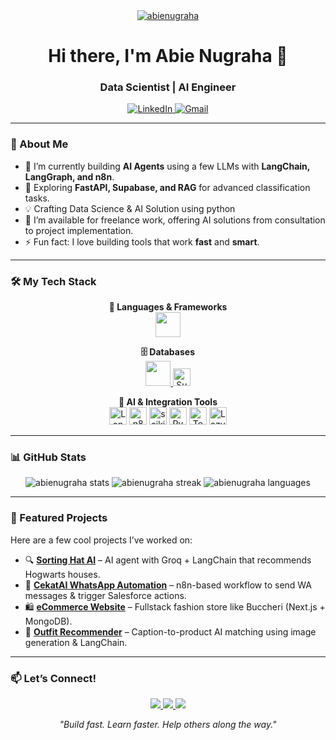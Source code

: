 <div align="center">
  <a href="https://github.com/Aabie">
    <img src="https://komarev.com/ghpvc/?username=abienugraha&label=Profile%20views&color=0e75b6&style=flat-square" alt="abienugraha" />
  </a>
</div>

<h1 align="center">Hi there, I'm Abie Nugraha 👋</h1>
<h3 align="center">Data Scientist | AI Engineer</h3>

<p align="center">
  <a href="https://www.linkedin.com/in/aabienugraha/" target="_blank">
    <img src="https://img.shields.io/badge/LinkedIn-0077B5?style=for-the-badge&logo=linkedin&logoColor=white" alt="LinkedIn">
  </a>
  <a href="mailto:aabienugraha@gmail.com" target="_blank">
    <img src="https://img.shields.io/badge/Gmail-D14836?style=for-the-badge&logo=gmail&logoColor=white" alt="Gmail">
  </a>
</p>

---

### 🚀 About Me

- 🔭 I’m currently building **AI Agents** using a few LLMs with **LangChain, LangGraph, and n8n**.
- 🌱 Exploring **FastAPI, Supabase, and RAG** for advanced classification tasks.
- 💡 Crafting Data Science & AI Solution using python
- 💼 I’m available for freelance work, offering AI solutions from consultation to project implementation.
- ⚡ Fun fact: I love building tools that work **fast** and **smart**.

---

### 🛠️ My Tech Stack

<p align="center">
  <strong>🚀 Languages & Frameworks</strong><br>
  <a href="https://skillicons.dev/icons?i=python,fastapi,flask" target="_blank">
    <img src="https://skillicons.dev/icons?i=python,fastapi,flask" height="40" />
  </a>
</p>

<p align="center">
  <strong>🗄️ Databases</strong><br>
  <a href="https://skillicons.dev/icons?i=mysql,postgres" target="_blank">
    <img src="https://skillicons.dev/icons?i=mysql,postgres" height="40" />
  </a>
  <img src="https://img.shields.io/badge/Supabase-3ECF8E?style=for-the-badge&logo=supabase&logoColor=white" height="28" alt="Supabase" />
</p>

<p align="center">
  <strong>🤖 AI & Integration Tools</strong><br>
  <img src="https://img.shields.io/badge/LangChain-00C65E?style=for-the-badge" height="28" alt="LangChain" />
  <img src="https://img.shields.io/badge/n8n-121212?style=for-the-badge&logo=n8n&logoColor=white" height="28" alt="n8n" />
  <img src="https://img.shields.io/badge/scikit--learn-F7931E?style=for-the-badge&logo=scikit-learn&logoColor=white" height="28" alt="scikit-learn" />
  <img src="https://img.shields.io/badge/PyTorch-EE4C2C?style=for-the-badge&logo=pytorch&logoColor=white" height="28" alt="PyTorch" />
  <img src="https://img.shields.io/badge/TensorFlow-FF6F00?style=for-the-badge&logo=tensorflow&logoColor=white" height="28" alt="TensorFlow" />
  <img src="https://img.shields.io/badge/LazyPredict-252525?style=for-the-badge" height="28" alt="LazyPredict" />
</p>

---

### 📊 GitHub Stats

<p align="center">
  <img src="https://github-readme-stats.vercel.app/api?username=abienugraha&show_icons=true&theme=transparent&hide_border=true" alt="abienugraha stats" />
  <img src="https://github-readme-streak-stats.herokuapp.com/?user=abienugraha&theme=transparent&hide_border=true" alt="abienugraha streak" />
  <img src="https://github-readme-stats.vercel.app/api/top-langs/?username=abienugraha&layout=compact&theme=transparent&hide_border=true" alt="abienugraha languages" />
</p>

---

### 📌 Featured Projects

Here are a few cool projects I’ve worked on:

- 🔍 [**Sorting Hat AI**](https://github.com/abienugraha/sorting-hat-ai) – AI agent with Groq + LangChain that recommends Hogwarts houses.
- 💬 [**CekatAI WhatsApp Automation**](https://github.com/abienugraha/cekat-ai-workflows) – n8n-based workflow to send WA messages & trigger Salesforce actions.
- 🛍️ [**eCommerce Website**](https://github.com/abienugraha/ecommerce-nextjs) – Fullstack fashion store like Buccheri (Next.js + MongoDB).
- 🧠 [**Outfit Recommender**](https://github.com/abienugraha/outfit-recommender) – Caption-to-product AI matching using image generation & LangChain.

---

### 📫 Let’s Connect!

<p align="center">
  <a href="https://abienugraha.dev" target="_blank">
    <img src="https://img.shields.io/badge/Portfolio-252525?style=for-the-badge&logo=About.me&logoColor=white" />
  </a>
  <a href="https://linkedin.com/in/abienugraha" target="_blank">
    <img src="https://img.shields.io/badge/LinkedIn-0077B5?style=for-the-badge&logo=linkedin&logoColor=white" />
  </a>
  <a href="mailto:abienugraha.dev@gmail.com">
    <img src="https://img.shields.io/badge/Gmail-D14836?style=for-the-badge&logo=gmail&logoColor=white" />
  </a>
</p>

<p align="center">
  <i>"Build fast. Learn faster. Help others along the way."</i>
</p>
